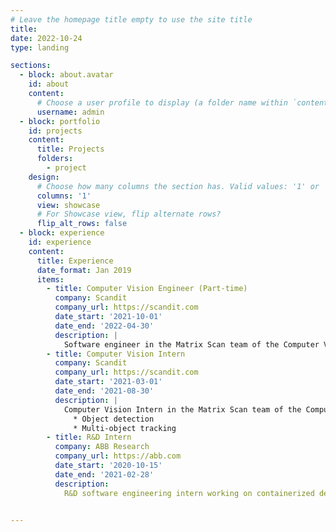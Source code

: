 ```yaml
---
# Leave the homepage title empty to use the site title
title:
date: 2022-10-24
type: landing

sections:
  - block: about.avatar
    id: about
    content:
      # Choose a user profile to display (a folder name within `content/authors/`)
      username: admin
  - block: portfolio
    id: projects
    content:
      title: Projects
      folders:
        - project
    design:
      # Choose how many columns the section has. Valid values: '1' or '2'.
      columns: '1'
      view: showcase
      # For Showcase view, flip alternate rows?
      flip_alt_rows: false
  - block: experience
    id: experience
    content:
      title: Experience
      date_format: Jan 2019
      items:
        - title: Computer Vision Engineer (Part-time)
          company: Scandit
          company_url: https://scandit.com
          date_start: '2021-10-01'
          date_end: '2022-04-30'
          description: |
            Software engineer in the Matrix Scan team of the Computer Vision Chapter working on AR.
        - title: Computer Vision Intern
          company: Scandit
          company_url: https://scandit.com
          date_start: '2021-03-01'
          date_end: '2021-08-30'
          description: |
            Computer Vision Intern in the Matrix Scan team of the Computer Vision Chapter working on:
              * Object detection
              * Multi-object tracking
        - title: R&D Intern
          company: ABB Research
          company_url: https://abb.com
          date_start: '2020-10-15'
          date_end: '2021-02-28'
          description:
            R&D software engineering intern working on containerized deployment of hard-real time applications.


---
```

